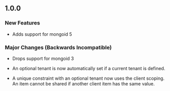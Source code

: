 ## 1.0.0

### New Features

* Adds support for mongoid 5

### Major Changes (Backwards Incompatible)

* Drops support for mongoid 3

* An optional tenant is now automatically set if a current tenant is defined.

* A unique constraint with an optional tenant now uses the client scoping. An item cannot be shared if another client item has the same value.